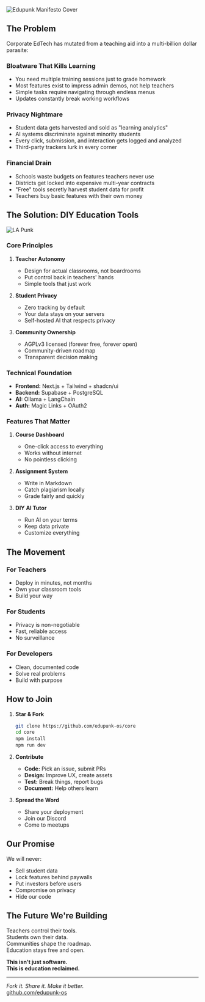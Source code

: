 <img src="assets/edupunk-os-manifesto@2x.png" srcset="assets/edupunk-os-manifesto@1x.png 1x, assets/edupunk-os-manifesto@2x.png 2x" alt="Edupunk Manifesto Cover">

## The Problem
Corporate EdTech has mutated from a teaching aid into a multi-billion dollar parasite:

### Bloatware That Kills Learning
- You need multiple training sessions just to grade homework
- Most features exist to impress admin demos, not help teachers
- Simple tasks require navigating through endless menus
- Updates constantly break working workflows

### Privacy Nightmare
- Student data gets harvested and sold as "learning analytics"
- AI systems discriminate against minority students
- Every click, submission, and interaction gets logged and analyzed
- Third-party trackers lurk in every corner

### Financial Drain
- Schools waste budgets on features teachers never use
- Districts get locked into expensive multi-year contracts
- "Free" tools secretly harvest student data for profit
- Teachers buy basic features with their own money

## The Solution: DIY Education Tools

![LA Punk](https://media0.giphy.com/media/v1.Y2lkPTc5MGI3NjExY3lwdXVlcjNscDI5Y3Rxem9tN2lsc3p4cmY2aW9sZWI1bmZiNDc2dCZlcD12MV9pbnRlcm5hbF9naWZfYnlfaWQmY3Q9Zw/dUuiTFW5SzNiU/giphy.gif)

### Core Principles
1. **Teacher Autonomy**
   - Design for actual classrooms, not boardrooms
   - Put control back in teachers' hands
   - Simple tools that just work

2. **Student Privacy**
   - Zero tracking by default
   - Your data stays on your servers
   - Self-hosted AI that respects privacy

3. **Community Ownership**
   - AGPLv3 licensed (forever free, forever open)
   - Community-driven roadmap
   - Transparent decision making

### Technical Foundation
- **Frontend:** Next.js + Tailwind + shadcn/ui
- **Backend:** Supabase + PostgreSQL
- **AI:** Ollama + LangChain
- **Auth:** Magic Links + OAuth2

### Features That Matter
1. **Course Dashboard**
   - One-click access to everything
   - Works without internet
   - No pointless clicking

2. **Assignment System**
   - Write in Markdown
   - Catch plagiarism locally
   - Grade fairly and quickly

3. **DIY AI Tutor**
   - Run AI on your terms
   - Keep data private
   - Customize everything

## The Movement

### For Teachers
- Deploy in minutes, not months
- Own your classroom tools
- Build your way

### For Students
- Privacy is non-negotiable
- Fast, reliable access
- No surveillance

### For Developers
- Clean, documented code
- Solve real problems
- Build with purpose

## How to Join

1. **Star & Fork**
   ```bash
   git clone https://github.com/edupunk-os/core
   cd core
   npm install
   npm run dev
   ```

2. **Contribute**
   - **Code:** Pick an issue, submit PRs
   - **Design:** Improve UX, create assets
   - **Test:** Break things, report bugs
   - **Document:** Help others learn

3. **Spread the Word**
   - Share your deployment
   - Join our Discord
   - Come to meetups

## Our Promise

We will never:
- Sell student data
- Lock features behind paywalls
- Put investors before users
- Compromise on privacy
- Hide our code

## The Future We're Building

Teachers control their tools.  
Students own their data.  
Communities shape the roadmap.  
Education stays free and open.

**This isn't just software.**  
**This is education reclaimed.**

---

*Fork it. Share it. Make it better.*  
[github.com/edupunk-os](https://github.com/edupunk-os)